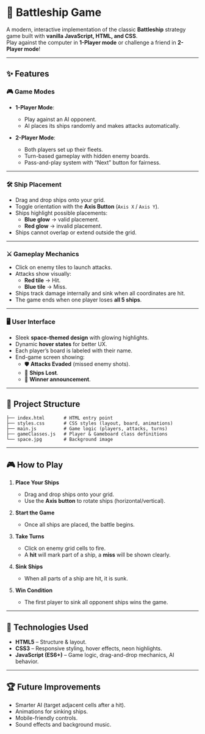 # 🚢 Battleship Game  

A modern, interactive implementation of the classic **Battleship** strategy game built with **vanilla JavaScript, HTML, and CSS**.  
Play against the computer in **1-Player mode** or challenge a friend in **2-Player mode**!  

---

## ✨ Features  

### 🎮 Game Modes  
- **1-Player Mode**:  
  - Play against an AI opponent.  
  - AI places its ships randomly and makes attacks automatically.  

- **2-Player Mode**:  
  - Both players set up their fleets.  
  - Turn-based gameplay with hidden enemy boards.  
  - Pass-and-play system with “Next” button for fairness.  

---

### 🛠️ Ship Placement  
- Drag and drop ships onto your grid.  
- Toggle orientation with the **Axis Button** (`Axis X` / `Axis Y`).  
- Ships highlight possible placements:  
  - **Blue glow** → valid placement.  
  - **Red glow** → invalid placement.  
- Ships cannot overlap or extend outside the grid.  

---

### ⚔️ Gameplay Mechanics  
- Click on enemy tiles to launch attacks.  
- Attacks show visually:  
  - **Red tile** → Hit.  
  - **Blue tile** → Miss.  
- Ships track damage internally and sink when all coordinates are hit.  
- The game ends when one player loses **all 5 ships**.  

---

### 🖥️ User Interface  
- Sleek **space-themed design** with glowing highlights.  
- Dynamic **hover states** for better UX.  
- Each player’s board is labeled with their name.  
- End-game screen showing:  
  - 🛡️ **Attacks Evaded** (missed enemy shots).  
  - 🚢 **Ships Lost**.  
  - 👑 **Winner announcement**.  

---

## 📂 Project Structure  

```plaintext
├── index.html       # HTML entry point  
├── styles.css       # CSS styles (layout, board, animations)  
├── main.js          # Game logic (players, attacks, turns)  
├── gameClasses.js   # Player & Gameboard class definitions  
└── space.jpg        # Background image
```

---

## 🎮 How to Play  

1. **Place Your Ships**  
   - Drag and drop ships onto your grid.  
   - Use the **Axis button** to rotate ships (horizontal/vertical).  

2. **Start the Game**  
   - Once all ships are placed, the battle begins.  

3. **Take Turns**  
   - Click on enemy grid cells to fire.  
   - A **hit** will mark part of a ship, a **miss** will be shown clearly.  

4. **Sink Ships**  
   - When all parts of a ship are hit, it is sunk.  

5. **Win Condition**  
   - The first player to sink all opponent ships wins the game.  

---

## 🧩 Technologies Used  
- **HTML5** – Structure & layout.  
- **CSS3** – Responsive styling, hover effects, neon highlights.  
- **JavaScript (ES6+)** – Game logic, drag-and-drop mechanics, AI behavior.  

---

## 🏆 Future Improvements  
- Smarter AI (target adjacent cells after a hit).  
- Animations for sinking ships.  
- Mobile-friendly controls.  
- Sound effects and background music.  

